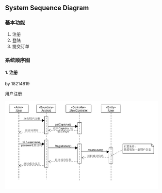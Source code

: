 ## System Sequence Diagram

### 基本功能

1. 注册
2. 登陆
3. 提交订单

### 系统顺序图

#### 1. 注册

by 18214819

用户注册

![](https://github.com/early-month-subsidy/dashboard/blob/gh-pages/assets/images/Registered.png?raw=true)





